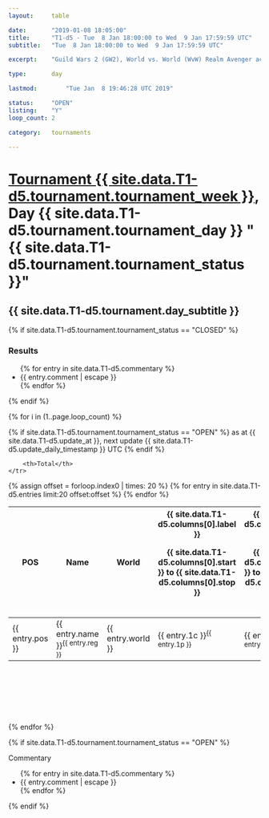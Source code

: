 ```yaml
---
layout: 	table

date: 		"2019-01-08 18:05:00"
title: 		"T1-d5 - Tue  8 Jan 18:00:00 to Wed  9 Jan 17:59:59 UTC"
subtitle: 	"Tue  8 Jan 18:00:00 to Wed  9 Jan 17:59:59 UTC"

excerpt:    "Guild Wars 2 (GW2), World vs. World (WvW) Realm Avenger achivement Tournament. \"Every Kill Counts\""

type:       day

lastmod: 		"Tue Jan  8 19:46:28 UTC 2019"

status:     "OPEN"
listing:    "Y"
loop_count: 2

category: 	tournaments

---
```

<div class="table_header">
    <h1><a href="{{ site.data.T1-d5.tournament.week_url }}">Tournament {{ site.data.T1-d5.tournament.tournament_week }}</a>, Day {{ site.data.T1-d5.tournament.tournament_day }} "{{ site.data.T1-d5.tournament.tournament_status }}"</h1>
    <h2>{{ site.data.T1-d5.tournament.day_subtitle }}</h2> 
</div>

{% if site.data.T1-d5.tournament.tournament_status == "CLOSED" %} 
<div class="commentary">
  <h3>Results</h3>
  <ul>
    {% for entry in site.data.T1-d5.commentary %}
    <li class="commentary_list">{{ entry.comment | escape }}</li>
    {% endfor %}
  </ul>
</div>
{% endif %}


{% for i in (1..page.loop_count) %}

{% if site.data.T1-d5.tournament.tournament_status == "OPEN" %} 
<span class="table_nextupdate">as at {{ site.data.T1-d5.update_at }}, next update {{ site.data.T1-d5.update_daily_timestamp }} UTC</span> 
{% endif %}

<table class="day_table">
  <colgroup>
    <col style="width:18px">
    <col style="width:55px">
    <col style="width:55px">
    <col style="width:12px">
    <col style="width:12px">
    <col style="width:12px">
    <col style="width:12px">
    <col style="width:12px">
    <col style="width:12px">
    <col style="width:12px">
    <col style="width:12px">
    <col style="width:12px">
    <col style="width:12px">
    <col style="width:12px">
    <col style="width:12px">
    <col style="width:12px">
    <col style="width:12px">
    <col style="width:12px">
    <col style="width:12px">
    <col style="width:12px">
    <col style="width:12px">
    <col style="width:12px">
    <col style="width:12px">
    <col style="width:12px">
    <col style="width:12px">
    <col style="width:12px">
    <col style="width:12px">
    <col style="width:18px">
  </colgroup>  
  <thead>
    <tr>
        <th>POS</th>
        <th class="AlignLeft">Name</th>
        <th class="AlignLeft">World</th>

<th><div class="label">{{ site.data.T1-d5.columns[0].label }}<p class="onhover">{{ site.data.T1-d5.columns[0].start }} to {{ site.data.T1-d5.columns[0].stop }}</p></div>​</th>
<th><div class="label">{{ site.data.T1-d5.columns[1].label }}<p class="onhover">{{ site.data.T1-d5.columns[1].start }} to {{ site.data.T1-d5.columns[1].stop }}</p></div>​</th>
<th><div class="label">{{ site.data.T1-d5.columns[2].label }}<p class="onhover">{{ site.data.T1-d5.columns[2].start }} to {{ site.data.T1-d5.columns[2].stop }}</p></div>​</th>
<th><div class="label">{{ site.data.T1-d5.columns[3].label }}<p class="onhover">{{ site.data.T1-d5.columns[3].start }} to {{ site.data.T1-d5.columns[3].stop }}</p></div>​</th>
<th><div class="label">{{ site.data.T1-d5.columns[4].label }}<p class="onhover">{{ site.data.T1-d5.columns[4].start }} to {{ site.data.T1-d5.columns[4].stop }}</p></div>​</th>
<th><div class="label">{{ site.data.T1-d5.columns[5].label }}<p class="onhover">{{ site.data.T1-d5.columns[5].start }} to {{ site.data.T1-d5.columns[5].stop }}</p></div>​</th>
<th><div class="label">{{ site.data.T1-d5.columns[6].label }}<p class="onhover">{{ site.data.T1-d5.columns[6].start }} to {{ site.data.T1-d5.columns[6].stop }}</p></div>​</th>
<th><div class="label">{{ site.data.T1-d5.columns[7].label }}<p class="onhover">{{ site.data.T1-d5.columns[7].start }} to {{ site.data.T1-d5.columns[7].stop }}</p></div>​</th>
<th><div class="label">{{ site.data.T1-d5.columns[8].label }}<p class="onhover">{{ site.data.T1-d5.columns[8].start }} to {{ site.data.T1-d5.columns[8].stop }}</p></div>​</th>
<th><div class="label">{{ site.data.T1-d5.columns[9].label }}<p class="onhover">{{ site.data.T1-d5.columns[9].start }} to {{ site.data.T1-d5.columns[9].stop }}</p></div>​</th>
<th><div class="label">{{ site.data.T1-d5.columns[10].label }}<p class="onhover">{{ site.data.T1-d5.columns[10].start }} to {{ site.data.T1-d5.columns[10].stop }}</p></div>​</th>

<th><div class="label">{{ site.data.T1-d5.columns[11].label }}<p class="onhover">{{ site.data.T1-d5.columns[11].start }} to {{ site.data.T1-d5.columns[11].stop }}</p></div>​</th>
<th><div class="label">{{ site.data.T1-d5.columns[12].label }}<p class="onhover">{{ site.data.T1-d5.columns[12].start }} to {{ site.data.T1-d5.columns[12].stop }}</p></div>​</th>
<th><div class="label">{{ site.data.T1-d5.columns[13].label }}<p class="onhover">{{ site.data.T1-d5.columns[13].start }} to {{ site.data.T1-d5.columns[13].stop }}</p></div>​</th>
<th><div class="label">{{ site.data.T1-d5.columns[14].label }}<p class="onhover">{{ site.data.T1-d5.columns[14].start }} to {{ site.data.T1-d5.columns[14].stop }}</p></div>​</th>
<th><div class="label">{{ site.data.T1-d5.columns[15].label }}<p class="onhover">{{ site.data.T1-d5.columns[15].start }} to {{ site.data.T1-d5.columns[15].stop }}</p></div>​</th>
<th><div class="label">{{ site.data.T1-d5.columns[16].label }}<p class="onhover">{{ site.data.T1-d5.columns[16].start }} to {{ site.data.T1-d5.columns[16].stop }}</p></div>​</th>
<th><div class="label">{{ site.data.T1-d5.columns[17].label }}<p class="onhover">{{ site.data.T1-d5.columns[17].start }} to {{ site.data.T1-d5.columns[17].stop }}</p></div>​</th>
<th><div class="label">{{ site.data.T1-d5.columns[18].label }}<p class="onhover">{{ site.data.T1-d5.columns[18].start }} to {{ site.data.T1-d5.columns[18].stop }}</p></div>​</th>
<th><div class="label">{{ site.data.T1-d5.columns[19].label }}<p class="onhover">{{ site.data.T1-d5.columns[19].start }} to {{ site.data.T1-d5.columns[19].stop }}</p></div>​</th>
<th><div class="label">{{ site.data.T1-d5.columns[20].label }}<p class="onhover">{{ site.data.T1-d5.columns[20].start }} to {{ site.data.T1-d5.columns[20].stop }}</p></div>​</th>

<th><div class="label">{{ site.data.T1-d5.columns[21].label }}<p class="onhover">{{ site.data.T1-d5.columns[21].start }} to {{ site.data.T1-d5.columns[21].stop }}</p></div>​</th>
<th><div class="label">{{ site.data.T1-d5.columns[22].label }}<p class="onhover">{{ site.data.T1-d5.columns[22].start }} to {{ site.data.T1-d5.columns[22].stop }}</p></div>​</th>
<th><div class="label">{{ site.data.T1-d5.columns[23].label }}<p class="onhover">{{ site.data.T1-d5.columns[23].start }} to {{ site.data.T1-d5.columns[23].stop }}</p></div>​</th>

        <th>Total</th>
    </tr>
  </thead>
  {% assign offset = forloop.index0 | times: 20 %}
<tbody>
{% for entry in site.data.T1-d5.entries limit:20 offset:offset %}
  <tr>
    <td class="pl{{ entry.pos }}">{{ entry.pos }}</td>
    <td class="AlignLeft">{{ entry.name }}<sup>{{ entry.reg }}</sup></td>
    <td class="AlignLeft">{{ entry.world }}</td>
    <td class="pl{{ entry.1p }}">{{ entry.1c }}<sup>{{ entry.1p }}</sup></td>
    <td class="pl{{ entry.2p }}">{{ entry.2c }}<sup>{{ entry.2p }}</sup></td>
    <td class="pl{{ entry.3p }}">{{ entry.3c }}<sup>{{ entry.3p }}</sup></td>
    <td class="pl{{ entry.4p }}">{{ entry.4c }}<sup>{{ entry.4p }}</sup></td>
    <td class="pl{{ entry.5p }}">{{ entry.5c }}<sup>{{ entry.5p }}</sup></td>
    <td class="pl{{ entry.6p }}">{{ entry.6c }}<sup>{{ entry.6p }}</sup></td>
    <td class="pl{{ entry.7p }}">{{ entry.7c }}<sup>{{ entry.7p }}</sup></td>
    <td class="pl{{ entry.8p }}">{{ entry.8c }}<sup>{{ entry.8p }}</sup></td>
    <td class="pl{{ entry.9p }}">{{ entry.9c }}<sup>{{ entry.9p }}</sup></td>
    <td class="pl{{ entry.10p }}">{{ entry.10c }}<sup>{{ entry.10p }}</sup></td>
    <td class="pl{{ entry.11p }}">{{ entry.11c }}<sup>{{ entry.11p }}</sup></td>
    <td class="pl{{ entry.12p }}">{{ entry.12c }}<sup>{{ entry.12p }}</sup></td>
    <td class="pl{{ entry.13p }}">{{ entry.13c }}<sup>{{ entry.13p }}</sup></td>
    <td class="pl{{ entry.14p }}">{{ entry.14c }}<sup>{{ entry.14p }}</sup></td>
    <td class="pl{{ entry.15p }}">{{ entry.15c }}<sup>{{ entry.15p }}</sup></td>
    <td class="pl{{ entry.16p }}">{{ entry.16c }}<sup>{{ entry.16p }}</sup></td>
    <td class="pl{{ entry.17p }}">{{ entry.17c }}<sup>{{ entry.17p }}</sup></td>
    <td class="pl{{ entry.18p }}">{{ entry.18c }}<sup>{{ entry.18p }}</sup></td>
    <td class="pl{{ entry.19p }}">{{ entry.19c }}<sup>{{ entry.19p }}</sup></td>
    <td class="pl{{ entry.20p }}">{{ entry.20c }}<sup>{{ entry.20p }}</sup></td>
    <td class="pl{{ entry.21p }}">{{ entry.21c }}<sup>{{ entry.21p }}</sup></td>
    <td class="pl{{ entry.22p }}">{{ entry.22c }}<sup>{{ entry.22p }}</sup></td>
    <td class="pl{{ entry.23p }}">{{ entry.23c }}<sup>{{ entry.23p }}</sup></td>
    <td class="pl{{ entry.24p }}">{{ entry.24c }}<sup>{{ entry.24p }}</sup></td>
    <td>{{ entry.total }}</td>
  </tr>
{% endfor %}  
</tbody>
</table>
<div class="leaderboard">
  <script async src="//pagead2.googlesyndication.com/pagead/js/adsbygoogle.js"></script>
  <!-- 728x90 -->
  <ins class="adsbygoogle"
       style="display:inline-block;width:728px;height:90px"
       data-ad-client="ca-pub-3274917281288240"
       data-ad-slot="3870538733"></ins>
  <script>
  (adsbygoogle = window.adsbygoogle || []).push({});
  </script>    
</div>
<br />
{% endfor %}

{% if site.data.T1-d5.tournament.tournament_status == "OPEN" %} 
<div class="commentary">
  <span class="commentary_title">Commentary</span>
  <ul>
    {% for entry in site.data.T1-d5.commentary %}
    <li class="commentary_list">{{ entry.comment | escape }}</li>
    {% endfor %}
  </ul>
</div>
{% endif %}


